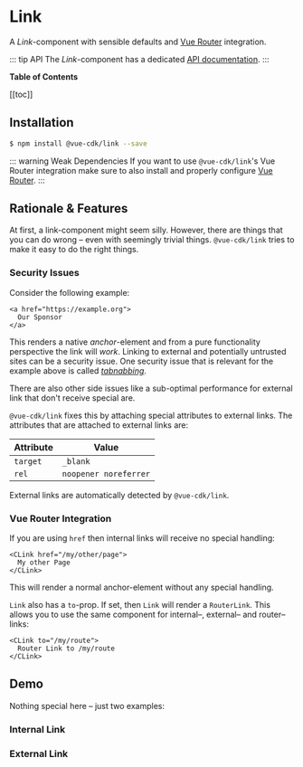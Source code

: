 # Link
A *Link*-component with sensible defaults and [Vue Router](https://router.vuejs.org/) integration.

::: tip API
The *Link*-component has a dedicated [API documentation](./../../api/link).
:::

**Table of Contents**

[[toc]]

## Installation
``` sh
$ npm install @vue-cdk/link --save
```

::: warning Weak Dependencies
If you want to use `@vue-cdk/link`'s Vue Router integration make sure to also install and properly configure [Vue Router](https://router.vuejs.org/).
:::

## Rationale & Features
At first, a link-component might seem silly. However, there are things that you can do wrong – even with seemingly trivial things. `@vue-cdk/link` tries to make it easy to do the right things.

### Security Issues
Consider the following example:

```markup
<a href="https://example.org">
  Our Sponsor
</a>
```

This renders a native *anchor*-element and from a pure functionality perspective the link will *work*. Linking to external and potentially untrusted sites can be a security issue. One security issue that is relevant for the example above is called *[tabnabbing](https://en.wikipedia.org/wiki/Tabnabbing)*.

There are also other side issues like a sub-optimal performance for external link that don't receive special are.

`@vue-cdk/link` fixes this by attaching special attributes to external links. The attributes that are attached to external links are:

Attribute | Value
---------|----------
 `target` | `_blank`
 `rel` | `noopener noreferrer`

External links are automatically detected by `@vue-cdk/link`.

### Vue Router Integration
If you are using `href` then internal links will receive no special handling:

``` markup
<CLink href="/my/other/page">
  My other Page
</CLink>
```
This will render a normal anchor-element without any special handling.

`Link` also has a `to`-prop. If set, then `Link` will render a `RouterLink`. This allows you to use the same component for internal–, external– and router–links:

``` markup
<CLink to="/my/route">
  Router Link to /my/route
</CLink>
```

## Demo
Nothing special here – just two examples:

### Internal Link
<Demo for="link/internal" />

### External Link
<Demo for="link/external" />
